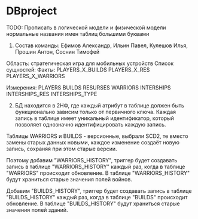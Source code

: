 # DBproject
TODO:
Прописать в логической модели и физической модели нормальные названия имен таблиц большими буквами 

1. Состав команды: Ефимов Александр, Ильин Павел, Кулешов Илья, Прошин Антон, Соснин Тимофей

Область: стратегическая игра для мобильных устройств
Список сущностей: 
Факты: 
PLAYERS_X_BUILDS
PLAYERS_X_RES
PLAYERS_X_WARRIORS

Измерения: 
PLAYERS
BUILDS
RESURSES
WARRIORS
INTERSHIPS
INTERSHIPS_RES
INTERSHIPS_TYPE

2. БД находится в 2НФ, где каждый атрибут в таблице должен быть функционально зависим только от первичного ключа. Каждая запись в таблице имеет уникальный идентификатор, который позволяет однозначно идентифицировать каждую запись.

Таблицы WARRIORS и BUILDS - версионные, выбрали SCD2, те вместо замены старых данных новыми, каждое изменение создаёт новую запись, сохраняя при этом старые версии.

Поэтому добавим "WARRIORS_HISTORY", триггер будет создавать запись в таблице "WARRIORS_HISTORY" каждый раз, когда в таблице "WARRIORS" происходит обновление. В таблице "WARRIORS_HISTORY" будут храниться старые значения полей войнов.

Добавим "BUILDS_HISTORY", триггер будет создавать запись в таблице "BUILDS_HISTORY" каждый раз, когда в таблице "BUILDS" происходит обновление. В таблице "BUILDS_HISTORY" будут храниться старые значения полей зданий.

